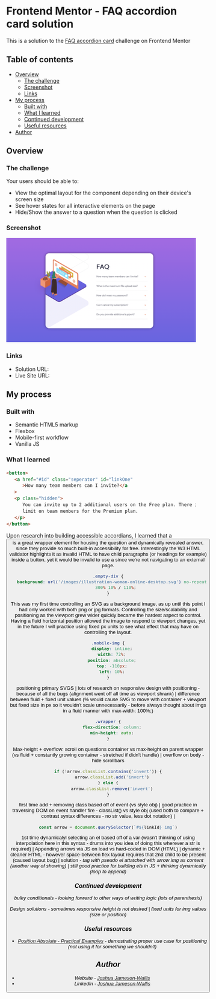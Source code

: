 # Frontend Mentor - FAQ accordion card solution

This is a solution to the [FAQ accordion card](https://www.frontendmentor.io/challenges/faq-accordion-card-XlyjD0Oam) challenge on Frontend Mentor

## Table of contents

-  [Overview](#overview)
   -  [The challenge](#the-challenge)
   -  [Screenshot](#screenshot)
   -  [Links](#links)
-  [My process](#my-process)
   -  [Built with](#built-with)
   -  [What I learned](#what-i-learned)
   -  [Continued development](#continued-development)
   -  [Useful resources](#useful-resources)
-  [Author](#author)

## Overview

### The challenge

Your users should be able to:

-  View the optimal layout for the component depending on their device's screen size
-  See hover states for all interactive elements on the page
-  Hide/Show the answer to a question when the question is clicked

### Screenshot

![](./Screenshot.png)

### Links

-  Solution URL:
-  Live Site URL:

## My process

### Built with

-  Semantic HTML5 markup
-  Flexbox
-  Mobile-first workflow
-  Vanilla JS

### What I learned

```html
<button>
   <a href="#id" class="seperator" id="linkOne"
      >How many team members can I invite?</a
   >
   <p class="hidden">
      You can invite up to 2 additional users on the Free plan. There is no
      limit on team members for the Premium plan.
   </p>
</button>
```

Upon research into building accessible accordians, I learned that a <button> is a great wrapper element for housing the question and dynamically revealed answer, since they provide so much built-in accessibility for free. Interestingly the W3 HTML validator highlights it as invalid HTML to have child paragraphs (or headings for example) inside a button, yet it would be invalid to use a <a> since we're not navigating to an external page.

```css
.empty-div {
   background: url('/images/illustration-woman-online-desktop.svg') no-repeat
      300% 10% / 110%;
}
```

This was my first time controlling an SVG as a background image, as up until this point I had only worked with both png or jpg formats. Controlling the size/scalability and positioning as the viewport grew wider quickly became the hardest aspect to control. Having a fluid horizontal position allowed the image to respond to viewport changes, yet in the future I will practice using fixed px units to see what effect that may have on controlling the layout.

```css
.mobile-img {
   display: inline;
   width: 72%;
   position: absolute;
   top: -110px;
   left: 10%;
}
```

positioning primary SVGS | lots of research on responsive design with positioning - because of all the bugs (alignment went off all time as viewport shrank) | difference between fluid + fixed unit values (% would cause SVG to move with container + viewport but fixed size in px so it wouldn't scale unnecessarily - before always thought about imgs in a fluid manner with max-width: 100%;)

```css
.wrapper {
   flex-direction: column;
   min-height: auto;
}
```

Max-height + overflow: scroll on questions container vs max-height on parent wrapper (vs fluid + constantly growing container - stretched if didn't handle) | overflow on body - hide scrollbars

```js
if (!arrow.classList.contains('invert')) {
   arrow.classList.add('invert')
} else {
   arrow.classList.remove('invert')
}
```

first time add + removing class based off of event (vs style obj) | good practice in traversing DOM on event handler fire - classList() vs style obj (used both to compare + contrast syntax differences - no str value, less dot notation) |

```js
const arrow = document.querySelector(`#${linkId} img`)
```

1st time dynamicalyl selecting an el based off of a var (wasn't thinking of using interpolation here in this syntax - drums into you idea of doing this wherever a str is required) | Appending arrows via JS on load vs hard-coded in DOM (HTML) | dynamic + cleaner HTML - however space-between flex layout requires that 2nd child to be present (caused layout bug) | solution - <i> tag with pseudo el attatched with arrow img as content (another way of showing) | still good practice for building els in JS + thinking dynamically (loop to append)

### Continued development

bulky conditionals - looking forward to other ways of writing logic (lots of parenthesis)

Design solutions - sometimes responsive height is not desired | fixed units for img values (size or position)

### Useful resources

-  [Position Absolute - Practical Examples](https://www.youtube.com/watch?v=lUaw-AA9HnA&ab_channel=KevinPowell) - demostrating proper use case for positioning (not using it for something we shouldn't)

## Author

-  Website - [Joshua Jameson-Wallis](https://joshuajamesonwallis.com)
-  Linkedin - [Joshua Jameson-Wallis]()
